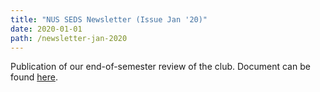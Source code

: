```yaml
---
title: "NUS SEDS Newsletter (Issue Jan '20)"
date: 2020-01-01
path: /newsletter-jan-2020
---
```


Publication of our end-of-semester review of the club. Document can be found [here](https://drive.google.com/file/d/1U64X1wSmQuqbSkYc46LxMFbKEw6lorUr/view?usp=sharing). 
